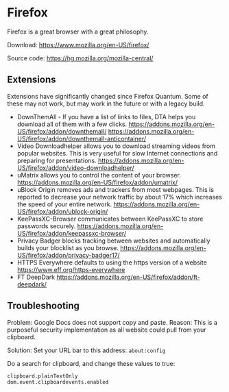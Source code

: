 # Firefox

Firefox is a great browser with a great philosophy.

Download: https://www.mozilla.org/en-US/firefox/

Source code: https://hg.mozilla.org/mozilla-central/

## Extensions

Extensions have significantly changed since Firefox Quantum.  Some of these may
not work, but may work in the future or with a legacy build.

- DownThemAll - If you have a list of links to files, DTA helps you download all
  of them with a few clicks.
  https://addons.mozilla.org/en-US/firefox/addon/downthemall/
  https://addons.mozilla.org/en-US/firefox/addon/downthemall-anticontainer/
- Video Downloadhelper allows you to download streaming videos from popular
  websites.  This is very useful for slow Internet connections and preparing for
  presentations.
  https://addons.mozilla.org/en-US/firefox/addon/video-downloadhelper/
- uMatrix allows you to control the content of your browser.
  https://addons.mozilla.org/en-US/firefox/addon/umatrix/
- uBlock Origin removes ads and trackers from most webpages.  This is reported
  to decrease your network traffic by about 17% which increases the speed of
  your entire network.
  https://addons.mozilla.org/en-US/firefox/addon/ublock-origin/
- KeePassXC-Browser communicates between KeePassXC to store passwords securely.
  https://addons.mozilla.org/en-US/firefox/addon/keepassxc-browser/
- Privacy Badger blocks tracking between websites and automatically builds your
  blocklist as you browse.
  https://addons.mozilla.org/en-US/firefox/addon/privacy-badger17/
- HTTPS Everywhere defaults to using the https version of a website
  https://www.eff.org/https-everywhere
- FT DeepDark
  https://addons.mozilla.org/en-US/firefox/addon/ft-deepdark/

## Troubleshooting

Problem: Google Docs does not support copy and paste.  Reason: This is a
purposeful security implementation as all website could pull from your
clipboard.

Solution: Set your URL bar to this address: ```about:config```

Do a search for clipboard, and change these values to true:

```
clipboard.plainTextOnly
dom.event.clipboardevents.enabled
```
